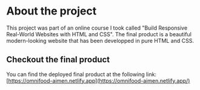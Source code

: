 # About the project

This project was part of an online course I took called "Build Responsive Real-World Websites with HTML and CSS". The final product is a beautiful modern-looking website that has been developped in pure HTML and CSS.

## Checkout the final product

You can find the deployed final product at the following link: [https://omnifood-aimen.netlify.app](https://omnifood-aimen.netlify.app/)
